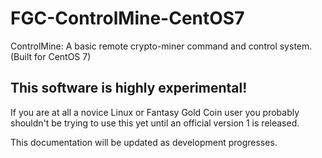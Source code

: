 # FGC-ControlMine-CentOS7
ControlMine: A basic remote crypto-miner command and control system. (Built for CentOS 7)

## This software is highly experimental!
If you are at all a novice Linux or Fantasy Gold Coin user you probably shouldn't be trying to use this yet until an official version 1 is released.

This documentation will be updated as development progresses. 
